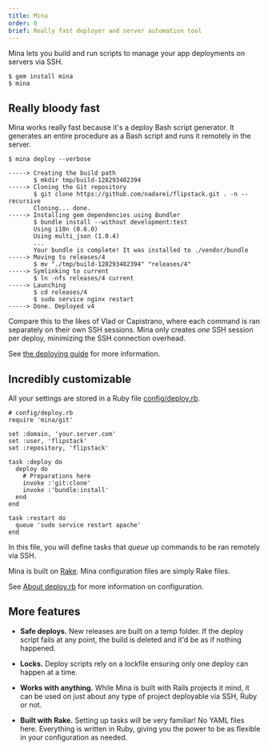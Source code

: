 ```yaml
---
title: Mina
order: 0
brief: Really fast deployer and server automation tool
---
```


Mina lets you build and run scripts to manage your app deployments on servers
via SSH.

    $ gem install mina
    $ mina

Really bloody fast
------------------

Mina works really fast because it's a deploy Bash script generator. It
generates an entire procedure as a Bash script and runs it remotely in the
server.

    $ mina deploy --verbose

    -----> Creating the build path
           $ mkdir tmp/build-128293482394
    -----> Cloning the Git repository
           $ git clone https://github.com/nadarei/flipstack.git . -n --recursive
           Cloning... done.
    -----> Installing gem dependencies using Bundler
           $ bundle install --without development:test
           Using i18n (0.6.0)
           Using multi_json (1.0.4)
           ...
           Your bundle is complete! It was installed to ./vendor/bundle
    -----> Moving to releases/4
           $ mv "./tmp/build-128293482394" "releases/4"
    -----> Symlinking to current
           $ ln -nfs releases/4 current
    -----> Launching
           $ cd releases/4
           $ sudo service nginx restart
    -----> Done. Deployed v4

Compare this to the likes of Vlad or Capistrano, where each command
is ran separately on their own SSH sessions. Mina only creates *one* SSH
session per deploy, minimizing the SSH connection overhead.

See [the deploying guide](deploying.html) for more information.

Incredibly customizable
-----------------------

All your settings are stored in a Ruby file
[config/deploy.rb](about_deploy_rb.html).

    # config/deploy.rb
    require 'mina/git'

    set :domain, 'your.server.com'
    set :user, 'flipstack'
    set :repository, 'flipstack'

    task :deploy do
      deploy do
        # Preparations here
        invoke :'git:clone'
        invoke :'bundle:install'
      end
    end

    task :restart do
      queue 'sudo service restart apache'
    end

In this file, you will define tasks that *queue* up commands to be ran
remotely via SSH.

Mina is built on [Rake](http://http://rake.rubyforge.org/). Mina configuration
files are simply Rake files.

See [About deploy.rb](about_deploy_rb.html) for more information on
configuration.

More features
-------------

* __Safe deploys.__ New releases are built on a temp folder. If the deploy
  script fails at any point, the build is deleted and it'd be as if nothing
  happened.

* __Locks.__ Deploy scripts rely on a lockfile ensuring only one deploy can
  happen at a time.

* __Works with anything.__ While Mina is built with Rails projects it
  mind, it can be used on just about any type of project deployable via SSH,
  Ruby or not.

* __Built with Rake.__ Setting up tasks will be very familiar! No YAML files
  here. Everything is written in Ruby, giving you the power to be as flexible in
  your configuration as needed.

